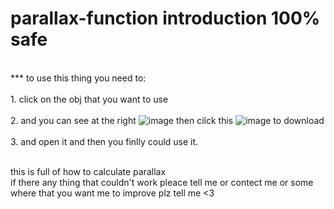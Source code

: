 # parallax-function introduction 100% safe

 <br> *** to use this thing you need to: <br>
 <br> 1. click on the obj that you want to use <br>
 <br> 2. and you can see at the right ![image](https://github.com/Tkunsss/parallax-function/assets/135447187/c87914c3-dcd8-4258-80d6-bdc43ca9c5f0) then cilck this ![image](https://github.com/Tkunsss/parallax-function/assets/135447187/c7ec9715-9f80-423d-b57f-2795642abbdb) to download<br>
 <br> 3. and open it and then you finlly could use it. <br>

 <br> this is full of how to calculate parallax <br>
if there any thing that couldn't work pleace tell me or contect me or some where that you want me to improve plz tell me <3
